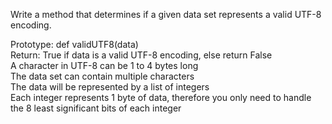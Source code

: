 Write a method that determines if a given data set represents a valid UTF-8 encoding.

Prototype: def validUTF8(data)</br>
Return: True if data is a valid UTF-8 encoding, else return False</br>
A character in UTF-8 can be 1 to 4 bytes long</br>
The data set can contain multiple characters</br>
The data will be represented by a list of integers</br>
Each integer represents 1 byte of data, therefore you only need to handle the 8 least significant bits of each integer</br>